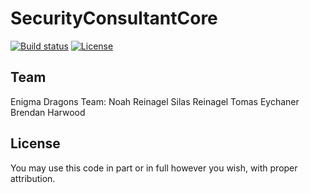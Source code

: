 # SecurityConsultantCore

[![Build status](https://ci.appveyor.com/api/projects/status/vka9wohjq147qblm?svg=true)](https://ci.appveyor.com/project/TheoConfidor/securityconsultantcore)
[![License](https://img.shields.io/badge/license-MIT-blue.svg)](./LICENSE)

## Team

Enigma Dragons Team:
Noah Reinagel 
Silas Reinagel
Tomas Eychaner
Brendan Harwood

## License

You may use this code in part or in full however you wish, with proper attribution.
